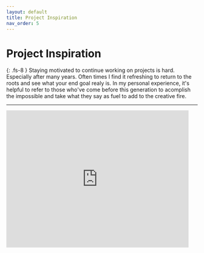 ```yaml
---
layout: default
title: Project Inspiration
nav_order: 5
---
```


# Project Inspiration

{: .fs-8 }
Staying motivated to continue working on projects is hard. Especially after many years. Often times I find it refreshing to return to the roots and see what your end goal realy is. In my personal experience, it's helpful to refer to those who've come before this generation to acomplish the impossible and take what they say as fuel to add to the creative fire.

---

<iframe width="480" height="360" src="https://www.youtube.com/watch?v=DbfejwP1d3c" frameborder="0"> </iframe>


